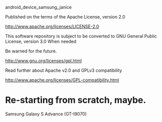android_device_samsung_janice

Published on the terms of the Apache License, version 2.0

http://www.apache.org/licenses/LICENSE-2.0


This software repository is subject to be converted to GNU General Public License, version 3.0
When needed

Be warned for the future.

http://www.gnu.org/licenses/gpl.html

Read further about Apache v2.0 and GPLv3 compatibility

http://www.apache.org/licenses/GPL-compatibility.html


Re-starting from scratch, maybe.
=============================

Samsung Galaxy S Advance (GT-I9070)
